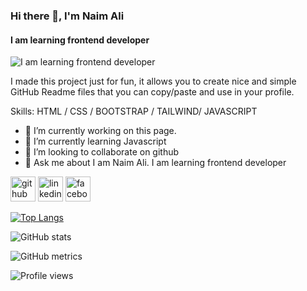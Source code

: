 ### Hi there 👋, I'm Naim Ali
#### I am learning frontend developer
![I am learning frontend developer](https://arturssmirnovs.github.io/github-profile-readme-generator/images/banner.png)

I made this project just for fun, it allows you to create nice and simple GitHub Readme files that you can copy/paste and use in your profile.

Skills: HTML / CSS / BOOTSTRAP / TAILWIND/ JAVASCRIPT

- 🔭 I’m currently working on this page. 
- 🌱 I’m currently learning Javascript 
- 👯 I’m looking to collaborate on github 
- 💬 Ask me about I am Naim Ali. I am learning frontend developer 


[<img src='https://cdn.jsdelivr.net/npm/simple-icons@3.0.1/icons/github.svg' alt='github' height='40'>](https://github.com/naimalinaim1)  [<img src='https://cdn.jsdelivr.net/npm/simple-icons@3.0.1/icons/linkedin.svg' alt='linkedin' height='40'>](https://www.linkedin.com/in/naimalinaim1/)  [<img src='https://cdn.jsdelivr.net/npm/simple-icons@3.0.1/icons/facebook.svg' alt='facebook' height='40'>](https://www.facebook.com/naimalinaim1)  

[![Top Langs](https://github-readme-stats.vercel.app/api/top-langs/?username=naimalinaim1)](https://github.com/anuraghazra/github-readme-stats)

![GitHub stats](https://github-readme-stats.vercel.app/api?username=naimalinaim1&show_icons=true)  

![GitHub metrics](https://metrics.lecoq.io/naimalinaim1)  

![Profile views](https://gpvc.arturio.dev/naimalinaim1)  
